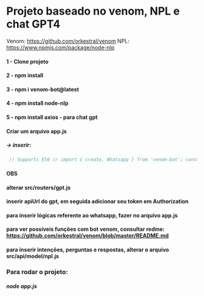 # Projeto baseado no venom, NPL e chat GPT4

Venom: https://github.com/orkestral/venom
NPL: https://www.npmjs.com/package/node-nlp

#### 1 - Clone projeto
#### 2 - npm install
#### 3 - npm i venom-bot@latest
#### 4 - npm install node-nlp
#### 5 - npm install axios - para chat gpt

#### Criar um arquivo app.js
##### -> inserir:

```javascript
 // Supports ES6 // import { create, Whatsapp } from 'venom-bot'; const venom = require('venom-bot');  venom   .create({     session: 'session-name', //name of session   })   .then((client) => start(client))   .catch((erro) => {     console.log(erro);   });  function start(client) {   client.onMessage((message) => {     if (message.body === 'Hi' && message.isGroupMsg === false) {       client         .sendText(message.from, 'Welcome Venom 🕷')         .then((result) => {           console.log('Result: ', result); //return object success         })         .catch((erro) => {           console.error('Error when sending: ', erro); //return object error         });     }   }); }
```

#### OBS
#### alterar src/routers/gpt.js 
#### inserir apiUrl do gpt, em seguida adicionar seu token em Authorization
#### para inserir lógicas referente ao whatsapp, fazer no arquivo app.js
#### para ver possíveis funções com bot venom, consultar redme: https://github.com/orkestral/venom/blob/master/README.md
#### para inserir intenções, perguntas e respostas, alterar o arquivo src/api/model/npl.js 


### Para rodar o projeto:
##### node app.js
